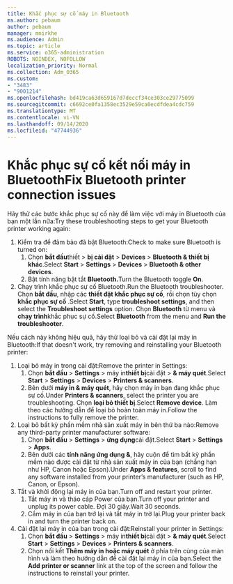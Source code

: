 ```yaml
---
title: Khắc phục sự cố máy in Bluetooth
ms.author: pebaum
author: pebaum
manager: mnirkhe
ms.audience: Admin
ms.topic: article
ms.service: o365-administration
ROBOTS: NOINDEX, NOFOLLOW
localization_priority: Normal
ms.collection: Adm_O365
ms.custom:
- "3483"
- "9001214"
ms.openlocfilehash: bd419ca63d659167d7deccf34ce303ce29775099
ms.sourcegitcommit: c6692ce0fa1358ec3529e59ca0ecdfdea4cdc759
ms.translationtype: MT
ms.contentlocale: vi-VN
ms.lasthandoff: 09/14/2020
ms.locfileid: "47744936"
---
```

# <a name="fix-bluetooth-printer-connection-issues"></a><span data-ttu-id="21a7b-102">Khắc phục sự cố kết nối máy in Bluetooth</span><span class="sxs-lookup"><span data-stu-id="21a7b-102">Fix Bluetooth printer connection issues</span></span>

<span data-ttu-id="21a7b-103">Hãy thử các bước khắc phục sự cố này để làm việc với máy in Bluetooth của bạn một lần nữa:</span><span class="sxs-lookup"><span data-stu-id="21a7b-103">Try these troubleshooting steps to get your Bluetooth printer working again:</span></span>


1. <span data-ttu-id="21a7b-104">Kiểm tra để đảm bảo đã bật Bluetooth:</span><span class="sxs-lookup"><span data-stu-id="21a7b-104">Check to make sure Bluetooth is turned on:</span></span>
    1. <span data-ttu-id="21a7b-105">Chọn **bắt đầu**thiết  >  **bị cài đặt**  >  **Devices**  >  **Bluetooth & thiết bị khác**.</span><span class="sxs-lookup"><span data-stu-id="21a7b-105">Select **Start** > **Settings** > **Devices** > **Bluetooth & other devices**.</span></span>
    2. <span data-ttu-id="21a7b-106">Bật tính năng bật tắt **Bluetooth.**</span><span class="sxs-lookup"><span data-stu-id="21a7b-106">Turn the Bluetooth toggle **On**.</span></span>
2. <span data-ttu-id="21a7b-107">Chạy trình khắc phục sự cố Bluetooth.</span><span class="sxs-lookup"><span data-stu-id="21a7b-107">Run the Bluetooth troubleshooter.</span></span> <br>
    <span data-ttu-id="21a7b-108">Chọn **bắt đầu**, nhập các **thiết đặt khắc phục sự cố**, rồi chọn tùy chọn **khắc phục sự cố** .</span><span class="sxs-lookup"><span data-stu-id="21a7b-108">Select **Start**, type **troubleshoot settings**, and then select the **Troubleshoot settings** option.</span></span> <span data-ttu-id="21a7b-109">Chọn **Bluetooth** từ menu và **chạy trình**khắc phục sự cố.</span><span class="sxs-lookup"><span data-stu-id="21a7b-109">Select **Bluetooth** from the menu and **Run the troubleshooter**.</span></span>

<span data-ttu-id="21a7b-110">Nếu cách này không hiệu quả, hãy thử loại bỏ và cài đặt lại máy in Bluetooth:</span><span class="sxs-lookup"><span data-stu-id="21a7b-110">If that doesn't work, try removing and reinstalling your Bluetooth printer:</span></span>

1. <span data-ttu-id="21a7b-111">Loại bỏ máy in trong cài đặt:</span><span class="sxs-lookup"><span data-stu-id="21a7b-111">Remove the printer in Settings:</span></span>
    1. <span data-ttu-id="21a7b-112">Chọn **bắt đầu**  >  **Settings**  >  máy in**thiết bị**cài đặt  >  **& máy quét**.</span><span class="sxs-lookup"><span data-stu-id="21a7b-112">Select **Start** > **Settings** > **Devices** > **Printers & scanners**.</span></span>
    2. <span data-ttu-id="21a7b-113">Bên dưới **máy in & máy quét**, hãy chọn máy in bạn đang khắc phục sự cố.</span><span class="sxs-lookup"><span data-stu-id="21a7b-113">Under **Printers & scanners**, select the printer you are troubleshooting.</span></span> <span data-ttu-id="21a7b-114">Chọn **loại bỏ thiết bị**.</span><span class="sxs-lookup"><span data-stu-id="21a7b-114">Select **Remove device**.</span></span> <span data-ttu-id="21a7b-115">Làm theo các hướng dẫn để loại bỏ hoàn toàn máy in.</span><span class="sxs-lookup"><span data-stu-id="21a7b-115">Follow the instructions to fully remove the printer.</span></span>
2. <span data-ttu-id="21a7b-116">Loại bỏ bất kỳ phần mềm nhà sản xuất máy in bên thứ ba nào:</span><span class="sxs-lookup"><span data-stu-id="21a7b-116">Remove any third-party printer manufacturer software:</span></span>
    1. <span data-ttu-id="21a7b-117">Chọn **bắt đầu**  >  **Settings**  >  **ứng dụng**cài đặt.</span><span class="sxs-lookup"><span data-stu-id="21a7b-117">Select **Start** > **Settings** > **Apps**.</span></span>
    2. <span data-ttu-id="21a7b-118">Bên dưới các **tính năng ứng dụng &**, hãy cuộn để tìm bất kỳ phần mềm nào được cài đặt từ nhà sản xuất máy in của bạn (chẳng hạn như HP, Canon hoặc Epson).</span><span class="sxs-lookup"><span data-stu-id="21a7b-118">Under **Apps & features**, scroll to find any software installed from your printer’s manufacturer (such as HP, Canon, or Epson).</span></span>
3. <span data-ttu-id="21a7b-119">Tắt và khởi động lại máy in của bạn.</span><span class="sxs-lookup"><span data-stu-id="21a7b-119">Turn off and restart your printer.</span></span>
   1. <span data-ttu-id="21a7b-120">Tắt máy in và tháo cáp Power của bạn.</span><span class="sxs-lookup"><span data-stu-id="21a7b-120">Turn off your printer and unplug its power cable.</span></span> <span data-ttu-id="21a7b-121">Đợi 30 giây.</span><span class="sxs-lookup"><span data-stu-id="21a7b-121">Wait 30 seconds.</span></span> 
   2. <span data-ttu-id="21a7b-122">Cắm máy in của bạn trở lại và tắt máy in trở lại.</span><span class="sxs-lookup"><span data-stu-id="21a7b-122">Plug your printer back in and turn the printer back on.</span></span>
4. <span data-ttu-id="21a7b-123">Cài đặt lại máy in của bạn trong cài đặt:</span><span class="sxs-lookup"><span data-stu-id="21a7b-123">Reinstall your printer in Settings:</span></span>
    1. <span data-ttu-id="21a7b-124">Chọn **bắt đầu**  >  **Settings**  >  máy in**thiết bị**cài đặt  >  **& máy quét**.</span><span class="sxs-lookup"><span data-stu-id="21a7b-124">Select **Start** > **Settings** > **Devices** > **Printers & scanners**.</span></span>
    2. <span data-ttu-id="21a7b-125">Chọn nối kết **Thêm máy in hoặc máy quét** ở phía trên cùng của màn hình và làm theo hướng dẫn để cài đặt lại máy in của bạn.</span><span class="sxs-lookup"><span data-stu-id="21a7b-125">Select the **Add printer or scanner** link at the top of the screen and follow the instructions to reinstall your printer.</span></span>
